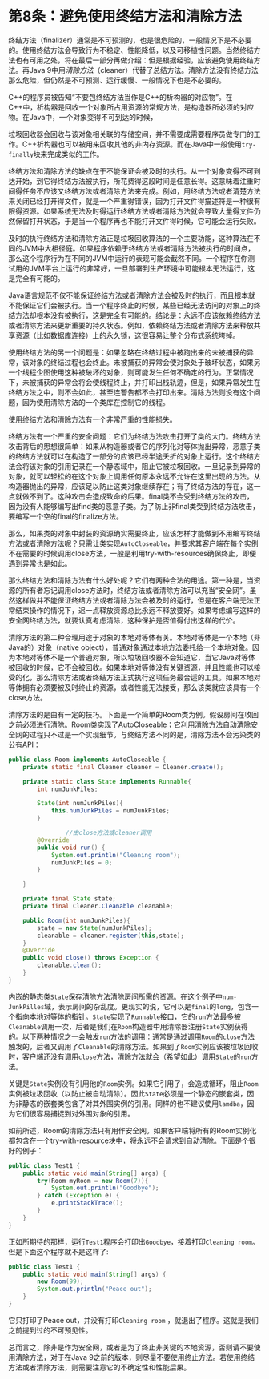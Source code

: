 # 第8条：避免使用终结方法和清除方法

终结方法（finalizer）通常是不可预测的，也是很危险的，一般情况下是不必要的。使用终结方法会导致行为不稳定、性能降低，以及可移植性问题。当然终结方法也有可用之处，将在最后一部分再做介绍：但是根据经验，应该避免使用终结方法。再Java 9中用*清除方法*（cleaner）代替了总结方法。清除方法没有终结方法那么危险，但仍然是不可预测、运行缓慢、一般情况下也是不必要的。

C++的程序员被告知“不要包终结方法当作是C++的析构器的对应物”。在C++中，析构器是回收一个对象所占用资源的常规方法，是构造器所必须的对应物。在Java中，一个对象变得不可到达的时候，

垃圾回收器会回收与该对象相关联的存储空间，并不需要成需要程序员做专门的工作。C++析构器也可以被用来回收其他的非内存资源。而在Java中一般使用`try-finally`块来完成类似的工作。

终结方法和清除方法的缺点在于不能保证会被及时的执行。从一个对象变得不可到达开始，到它得终结方法被执行，所花费得这段时间是任意长得。这意味着注重时间得任务不应该又终结方法或者清除方法来完成。例如，用终结方法或者清楚方法来关闭已经打开得文件，就是一个严重得错误，因为打开文件得描述符是一种很有限得资源。如果系统无法及时得运行终结方法或者清除方法就会导致大量得文件仍然保留打开状态，于是当一个程序再也不能打开文件得时候，它可能会运行失败。

及时的执行终结方法和清除方法正是垃圾回收算法的一个主要功能，这种算法在不同的JVM中大相径庭。如果程序依赖于终结方法或者清除方法被执行的时间点，那么这个程序行为在不同的JVM中运行的表现可能会截然不同。一个程序在你测试用的JVM平台上运行的非常好，一旦部署到生产环境中可能根本无法运行，这是完全有可能的。

Java语言规范不仅不能保证终结方法或者清除方法会被及时的执行，而且根本就不能保证它们会被执行。当一个程序终止的时候，某些已经无法访问的对象上的终结方法却根本没有被执行，这是完全有可能的。结论是：永远不应该依赖终结方法或者清除方法来更新重要的持久状态。例如，依赖终结方法或者清除方法来释放共享资源（比如数据库连接）上的永久锁，这很容易让整个分布式系统垮掉。

使用终结方法的另一个问题是：如果忽略在终结过程中被跑出来的未被捕获的异常，该对象的终结过程也会终止。未被捕获的异常会使对象处于破坏状态，如果另一个线程企图使用这种被破坏的对象，则可能发生任何不确定的行为。正常情况下，未被捕获的异常会将会使线程终止，并打印出栈轨迹，但是，如果异常发生在终结方法之中，则不会如此，甚至连警告都不会打印出来。清除方法则没有这个问题，因为使用清除方法的一个类库在控制它的线程。

使用终结方法和清除方法有一个非常严重的性能损失。

终结方法有一个严重的安全问题：它们为终结方法攻击打开了类的大门。终结方法攻击背后的思想很简单：如果从构造器或者它的序列化对等体抛出异常，恶意子类的终结方法就可以在构造了一部分的应该已经半途夭折的对象上运行。这个终结方法会将该对象的引用记录在一个静态域中，阻止它被垃圾回收。一旦记录到异常的对象，就可以轻松的在这个对象上调用任何原本永远不允许在这里出现的方法。从构造器抛出的异常，应该足以防止这类对象继续存在；有了终结方法的存在，这一点就做不到了。这种攻击会造成致命的后果。final类不会受到终结方法的攻击，因为没有人能够编写出find类的恶意子类。为了防止非final类受到终结方法攻击，要编写一个空的final的finalize方法。

那么，如果类的对象中封装的资源确实需要终止，应该怎样才能做到不用编写终结方法或者清除方法呢？只需让类实现`AutoCloseable`，并要求其客户端在每个实例不在需要的时候调用close方法，一般是利用try-with-resources确保终止，即便遇到异常也是如此。

那么终结方法和清除方法有什么好处呢？它们有两种合法的用途。第一种是，当资源的所有者忘记调用close方法时，终结方法或者清除方法可以充当“安全网”。虽然这样做并不能保证终结方法或者清除方法会被及时的运行，但是在客户端无法正常结束操作的情况下，迟一点释放资源总比永远不释放要好。如果考虑编写这样的安全网终结方法，就要认真考虑清除，这种保护是否值得付出这样的代价。

清除方法的第二种合理用途于对象的本地对等体有关。本地对等体是一个本地（非Java的）对象（native object），普通对象通过本地方法委托给一个本地对象。因为本地对等体不是一个普通对象，所以垃圾回收器不会知道它，当它Java对等体被回收的时候，它不会被回收。如果本地对等体没有关键资源，并且性能也可以接受的化，那么清除方法或者终结方法正式执行这项任务最合适的工具。如果本地对等体拥有必须要被及时终止的资源，或者性能无法接受，那么该类就应该具有一个close方法。

清除方法的是由有一定的技巧。下面是一个简单的Room类为例。假设房间在收回之前必须进行清除。Room类实现了AutoCloseable；它利用清除方法自动清除安全网的过程只不过是一个实现细节。与终结方法不同的是，清除方法不会污染类的公有API：

```java
public class Room implements AutoCloseable {
    private static final Cleaner cleaner = Cleaner.create();

    private static class State implements Runnable{
        int numJunkPiles;

        State(int numJunkPiles){
            this.numJunkPiles = numJunkPiles;
        }

				//由close方法或cleaner调用
        @Override
        public void run() {
            System.out.println("Cleaning room");
            numJunkPiles = 0;
        }

    }

    private final State state;
    private final Cleaner.Cleanable cleanable;

    public Room(int numJunkPiles){
        state = new State(numJunkPiles);
        cleanable = cleaner.register(this,state);
    }
    @Override
    public void close() throws Exception {
        cleanable.clean();
    }
}
```

内嵌的静态类`State`保存清除方法清除房间所需的资源。在这个例子中`num-JunkPilles`域，表示房间的杂乱度。更现实的说，它可以是`final`的`long`，包含一个指向本地对等体的指针。`State`实现了`Runnable`接口，它的`run`方法最多被`Cleanable`调用一次，后者是我们在`Room`构造器中用清除器注册`State`实例获得的。以下两种情况之一会触发`run`方法的调用：通常是通过调用`Room`的`close`方法触发的，后者又调用了`Cleanable`的清除方法。如果到了`Room`实例应该被垃圾回收时，客户端还没有调用`close`方法，清除方法就会（希望如此）调用`State`的`run`方法。

关键是`State`实例没有引用他的`Room`实例。如果它引用了，会造成循环，阻止`Room`实例被垃圾回收（以防止被自动清除）。因此`State`必须是一个静态的嵌套类，因为非静态的嵌套类包含了对其外围实例的引用。同样的也不建议使用`lamdba`，因为它们很容易捕捉到对外围对象的引用。

如前所述，Room的清除方法只有用作安全网。如果客户端将所有的Room实例化都包含在一个try-with-resource块中，将永远不会请求到自动清除。下面是个很好的例子：

```java
public class Test1 {
    public static void main(String[] args) {
        try(Room myRoom = new Room(7)){
            System.out.println("Goodbye");
        } catch (Exception e) {
            e.printStackTrace();
        }
    }
}
```

正如所期待的那样，运行`Test1`程序会打印出`Goodbye`，接着打印`Cleaning room`。但是下面这个程序就不是这样了:

```java
public class Test1 {
    public static void main(String[] args) {
        new Room(99);
        System.out.println("Peace out");
    }
}
```

它只打印了Peace out，并没有打印`Cleaning room` ，就退出了程序。这就是我们之前提到过的不可预见性。

总而言之，除非是作为安全网，或者是为了终止非关键的本地资源，否则请不要使用清除方法，对于在Java 9之前的版本，则尽量不要使用终止方法。若使用终结方法或者清除方法，则需要注意它的不确定性和性能后果。